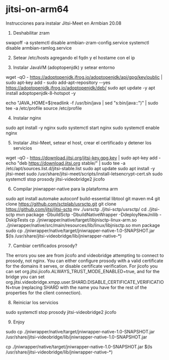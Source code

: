 # jitsi-on-arm64
Instrucciones para instalar Jitsi-Meet en Armbian 20.08
1. Deshabilitar zram

swapoff -a
systemctl disable armbian-zram-config.service
systemctl disable armbian-ramlog.service

2. Setear /etc/hosts agregando el fqdn y el hostame con el ip

3. Instalar JavaVM (adoptopenjdk) y setear entorno

wget -qO - https://adoptopenjdk.jfrog.io/adoptopenjdk/api/gpg/key/public | sudo apt-key add -
sudo add-apt-repository --yes https://adoptopenjdk.jfrog.io/adoptopenjdk/deb/
sudo apt update -y
apt install adoptopenjdk-8-hotspot -y

echo "JAVA_HOME=$(readlink -f /usr/bin/java | sed "s:bin/java::")" | sudo tee -a /etc/profile
source /etc/profile

4. Instalar nginx

sudo apt install -y nginx
sudo systemctl start nginx
sudo systemctl enable nginx

5. Instalar Jitsi-Meet, setear el host, crear el certificado y detener los servicios

wget -qO - https://download.jitsi.org/jitsi-key.gpg.key | sudo apt-key add -
echo "deb https://download.jitsi.org stable/"  | sudo tee -a /etc/apt/sources.list.d/jitsi-stable.list
sudo apt update
sudo apt install -y jitsi-meet
sudo /usr/share/jitsi-meet/scripts/install-letsencrypt-cert.sh
sudo systemctl stop prosody jitsi-videobridge2 jicofo

6. Compilar jniwrapper-native para la plataforma arm

sudo apt install automake autoconf build-essential libtool git maven m4
git clone https://github.com/sctplab/usrsctp.git
git clone https://github.com/jitsi/jitsi-sctp
mv ./usrsctp ./jitsi-sctp/usrsctp/
cd ./jitsi-sctp
mvn package -DbuildSctp -DbuildNativeWrapper -DdeployNewJnilib -DskipTests
cp ./jniwrapper/native/target/libjnisctp-linux-arm.so \
 ./jniwrapper/native/src/main/resources/lib/linux/libjnisctp.so
mvn package
sudo cp ./jniwrapper/native/target/jniwrapper-native-1.0-SNAPSHOT.jar \
 $(ls /usr/share/jitsi-videobridge/lib/jniwrapper-native-*)

7. Cambiar certificados prosody?

The errors you see are from jicofo and videobridge attempting to connect to prosody, not nginx. 
You can either configure prosody with a valid certificate for the domains it serves, or disable certificate verification. For jicofo you can set org.jitsi.jicofo.ALWAYS_TRUST_MODE_ENABLED=true,
and for the bridge you can set org.jitsi.videobridge.xmpp.user.SHARD.DISABLE_CERTIFICATE_VERIFICATION=true (replacing SHARD with the name you have for the rest of the properties for the client connection).

8. Reiniciar los servicios

sudo systemctl stop prosody jitsi-videobridge2 jicofo

9. Enjoy

sudo cp ./jniwrapper/native/target/jniwrapper-native-1.0-SNAPSHOT.jar \
 /usr/share/jitsi-videobridge/lib/jniwrapper-native-1.0-SNAPSHOT.jar
 
cp ./jniwrapper/native/target/jniwrapper-native-1.0-SNAPSHOT.jar $(ls /usr/share/jitsi-videobridge/lib/jniwrapper-native-*)
